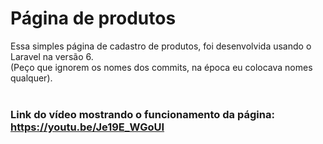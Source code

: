 
# Página de produtos

Essa simples página de cadastro de produtos, foi desenvolvida usando o Laravel na versão 6.<br />
(Peço que ignorem os nomes dos commits, na época eu colocava nomes qualquer).<br/><br/>


### Link do vídeo mostrando o funcionamento da página: https://youtu.be/Je19E_WGoUI


